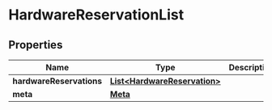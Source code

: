 

# HardwareReservationList


## Properties

| Name | Type | Description | Notes |
|------------ | ------------- | ------------- | -------------|
|**hardwareReservations** | [**List&lt;HardwareReservation&gt;**](HardwareReservation.md) |  |  [optional] |
|**meta** | [**Meta**](Meta.md) |  |  [optional] |



